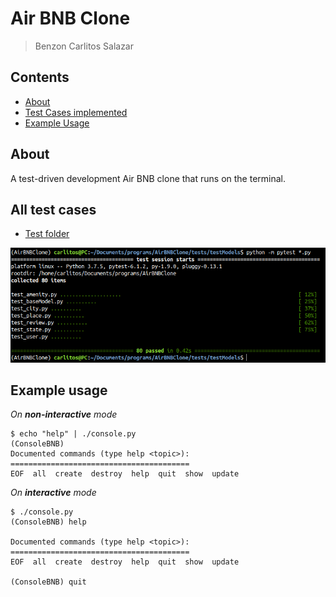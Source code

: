 # Air BNB Clone
> Benzon Carlitos Salazar

## Contents
* [About](https://github.com/carrliitos/AirBNBClone#about)
* [Test Cases implemented](https://github.com/carrliitos/AirBNBClone#test-cases-implemented)
* [Example Usage](https://github.com/carrliitos/AirBNBClone#example-usage)

## About
A test-driven development Air BNB clone that runs on the terminal.

## All test cases
* [Test folder](./tests)

![All test cases](./imgs/test_cases.png)

## Example usage
*On **non-interactive** mode*

```
$ echo "help" | ./console.py
(ConsoleBNB)
Documented commands (type help <topic>):
========================================
EOF  all  create  destroy  help  quit  show  update

```

*On **interactive** mode*

```
$ ./console.py
(ConsoleBNB) help

Documented commands (type help <topic>):
========================================
EOF  all  create  destroy  help  quit  show  update

(ConsoleBNB) quit

```